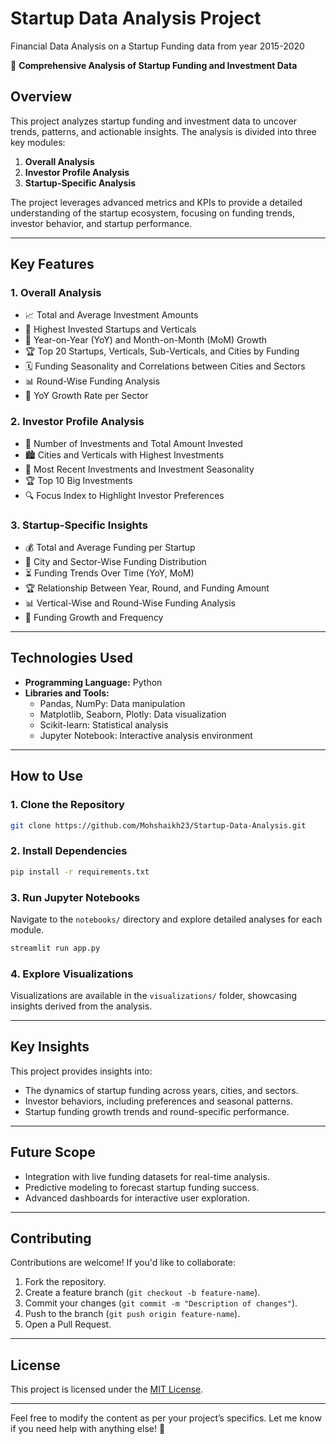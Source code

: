 # **Startup Data Analysis Project**

Financial Data Analysis on a Startup Funding data from year 2015-2020

🚀 **Comprehensive Analysis of Startup Funding and Investment Data**

## **Overview**

This project analyzes startup funding and investment data to uncover trends, patterns, and actionable insights. The analysis is divided into three key modules:

1. **Overall Analysis**
2. **Investor Profile Analysis**
3. **Startup-Specific Analysis**

The project leverages advanced metrics and KPIs to provide a detailed understanding of the startup ecosystem, focusing on funding trends, investor behavior, and startup performance.

---

## **Key Features**

### **1. Overall Analysis**

- 📈 Total and Average Investment Amounts
- 🌟 Highest Invested Startups and Verticals
- 📅 Year-on-Year (YoY) and Month-on-Month (MoM) Growth
- 🏆 Top 20 Startups, Verticals, Sub-Verticals, and Cities by Funding
- 🗓 Funding Seasonality and Correlations between Cities and Sectors
- 📊 Round-Wise Funding Analysis
- 🚀 YoY Growth Rate per Sector

### **2. Investor Profile Analysis**

- 💸 Number of Investments and Total Amount Invested
- 🏙 Cities and Verticals with Highest Investments
- 📅 Most Recent Investments and Investment Seasonality
- 🏆 Top 10 Big Investments
- 🔍 Focus Index to Highlight Investor Preferences

### **3. Startup-Specific Insights**

- 💰 Total and Average Funding per Startup
- 📍 City and Sector-Wise Funding Distribution
- ⏳ Funding Trends Over Time (YoY, MoM)
- 🏆 Relationship Between Year, Round, and Funding Amount
- 📊 Vertical-Wise and Round-Wise Funding Analysis
- 🔄 Funding Growth and Frequency

---

## **Technologies Used**

- **Programming Language:** Python
- **Libraries and Tools:**
  - Pandas, NumPy: Data manipulation
  - Matplotlib, Seaborn, Plotly: Data visualization
  - Scikit-learn: Statistical analysis
  - Jupyter Notebook: Interactive analysis environment

---

## **How to Use**

### **1. Clone the Repository**

```bash
git clone https://github.com/Mohshaikh23/Startup-Data-Analysis.git
```

### **2. Install Dependencies**

```bash
pip install -r requirements.txt
```

### **3. Run Jupyter Notebooks**

Navigate to the `notebooks/` directory and explore detailed analyses for each module.

```bash
streamlit run app.py
```

### **4. Explore Visualizations**

Visualizations are available in the `visualizations/` folder, showcasing insights derived from the analysis.

---

## **Key Insights**

This project provides insights into:

- The dynamics of startup funding across years, cities, and sectors.
- Investor behaviors, including preferences and seasonal patterns.
- Startup funding growth trends and round-specific performance.

---

## **Future Scope**

- Integration with live funding datasets for real-time analysis.
- Predictive modeling to forecast startup funding success.
- Advanced dashboards for interactive user exploration.

---

## **Contributing**

Contributions are welcome! If you'd like to collaborate:

1. Fork the repository.
2. Create a feature branch (`git checkout -b feature-name`).
3. Commit your changes (`git commit -m "Description of changes"`).
4. Push to the branch (`git push origin feature-name`).
5. Open a Pull Request.

---

## **License**

This project is licensed under the [MIT License](LICENSE).

---

Feel free to modify the content as per your project’s specifics. Let me know if you need help with anything else! 🚀
